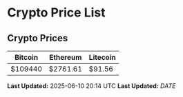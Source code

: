 # Crypto Price List

## Crypto Prices
| Bitcoin | Ethereum | Litecoin |
| ------- | -------- | -------- |
| $109440 | $2761.61 | $91.56 |
**Last Updated:** 2025-06-10 20:14 UTC
**Last Updated:** $DATE$
